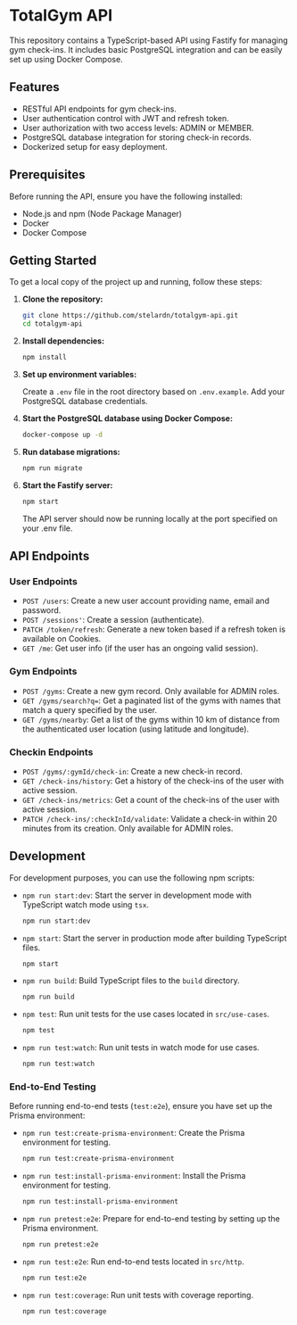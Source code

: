 # TotalGym API

This repository contains a TypeScript-based API using Fastify for managing gym check-ins. It includes basic PostgreSQL integration and can be easily set up using Docker Compose.

## Features

- RESTful API endpoints for gym check-ins.
- User authentication control with JWT and refresh token.
- User authorization with two access levels: ADMIN or MEMBER.
- PostgreSQL database integration for storing check-in records.
- Dockerized setup for easy deployment.

## Prerequisites

Before running the API, ensure you have the following installed:

- Node.js and npm (Node Package Manager)
- Docker
- Docker Compose

## Getting Started

To get a local copy of the project up and running, follow these steps:

1. **Clone the repository:**

   ```bash
   git clone https://github.com/stelardn/totalgym-api.git
   cd totalgym-api
   ```

2. **Install dependencies:**

   ```bash
   npm install
   ```

3. **Set up environment variables:**

   Create a `.env` file in the root directory based on `.env.example`. Add your PostgreSQL database credentials.

4. **Start the PostgreSQL database using Docker Compose:**

   ```bash
   docker-compose up -d
   ```

5. **Run database migrations:**

   ```bash
   npm run migrate
   ```

6. **Start the Fastify server:**

   ```bash
   npm start
   ```

   The API server should now be running locally at the port specified on your .env file.

## API Endpoints
### User Endpoints

- `POST /users`: Create a new user account providing name, email and password.
- `POST /sessions'`: Create a session (authenticate).
- `PATCH /token/refresh`: Generate a new token based if a refresh token is available on Cookies.
- `GET /me`: Get user info (if the user has an ongoing valid session).

### Gym Endpoints

- `POST /gyms`: Create a new gym record. Only available for ADMIN roles.
- `GET /gyms/search?q=`: Get a paginated list of the gyms with names that match a query specified by the user.
- `GET /gyms/nearby`: Get a list of the gyms within 10 km of distance from the authenticated user location (using latitude and longitude).

### Checkin Endpoints

- `POST /gyms/:gymId/check-in`: Create a new check-in record.
- `GET /check-ins/history`: Get a history of the check-ins of the user with active session.
- `GET /check-ins/metrics`: Get a count of the check-ins of the user with active session.
- `PATCH /check-ins/:checkInId/validate`: Validate a check-in within 20 minutes from its creation. Only available for ADMIN roles. 

## Development

For development purposes, you can use the following npm scripts:

- `npm run start:dev`: Start the server in development mode with TypeScript watch mode using `tsx`.

  ```bash
  npm run start:dev
  ```

- `npm start`: Start the server in production mode after building TypeScript files.

  ```bash
  npm start
  ```

- `npm run build`: Build TypeScript files to the `build` directory.

  ```bash
  npm run build
  ```

- `npm test`: Run unit tests for the use cases located in `src/use-cases`.

  ```bash
  npm test
  ```

- `npm run test:watch`: Run unit tests in watch mode for use cases.

  ```bash
  npm run test:watch
  ```

### End-to-End Testing

Before running end-to-end tests (`test:e2e`), ensure you have set up the Prisma environment:

- `npm run test:create-prisma-environment`: Create the Prisma environment for testing.

  ```bash
  npm run test:create-prisma-environment
  ```

- `npm run test:install-prisma-environment`: Install the Prisma environment for testing.

  ```bash
  npm run test:install-prisma-environment
  ```

- `npm run pretest:e2e`: Prepare for end-to-end testing by setting up the Prisma environment.

  ```bash
  npm run pretest:e2e
  ```

- `npm run test:e2e`: Run end-to-end tests located in `src/http`.

  ```bash
  npm run test:e2e
  ```

- `npm run test:coverage`: Run unit tests with coverage reporting.

  ```bash
  npm run test:coverage
  ```
